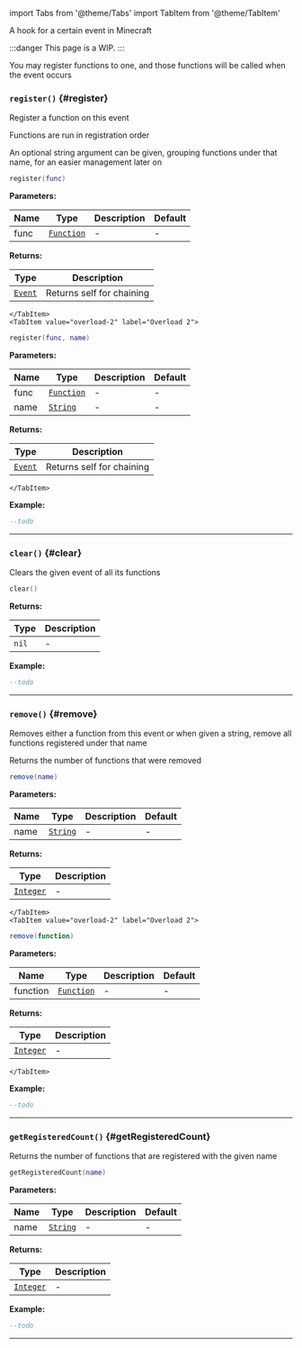 import Tabs from '@theme/Tabs'
import TabItem from '@theme/TabItem'

A hook for a certain event in Minecraft

:::danger
This page is a WIP.
:::

You may register functions to one, and those functions will be called when the event occurs

### <code>register()</code> \{#register}

Register a function on this event

Functions are run in registration order

An optional string argument can be given, grouping functions under that name, for an easier management later on

<Tabs>
    <TabItem value="overload-1" label="Overload 1">

```lua
register(func)
```

**Parameters:**

| Name | Type                                                | Description | Default |
| ---- | --------------------------------------------------- | ----------- | ------- |
| func | <code>[Function](/tutorials/types/Functions)</code> | -           | -       |

**Returns:**

| Type                                        | Description               |
| ------------------------------------------- | ------------------------- |
| <code>[Event](/globals/Events/Event)</code> | Returns self for chaining |

    </TabItem>
    <TabItem value="overload-2" label="Overload 2">

```lua
register(func, name)
```

**Parameters:**

| Name | Type                                                | Description | Default |
| ---- | --------------------------------------------------- | ----------- | ------- |
| func | <code>[Function](/tutorials/types/Functions)</code> | -           | -       |
| name | <code>[String](/tutorials/types/Strings)</code>     | -           | -       |

**Returns:**

| Type                                        | Description               |
| ------------------------------------------- | ------------------------- |
| <code>[Event](/globals/Events/Event)</code> | Returns self for chaining |

    </TabItem>

</Tabs>

**Example:**

```lua
--todo
```

---

### <code>clear()</code> \{#clear}

Clears the given event of all its functions

```lua
clear()
```

**Returns:**

| Type             | Description |
| ---------------- | ----------- |
| <code>nil</code> | -           |

**Example:**

```lua
--todo
```

---

### <code>remove()</code> \{#remove}

Removes either a function from this event or when given a string, remove all functions registered under that name

Returns the number of functions that were removed

<Tabs>
    <TabItem value="overload-1" label="Overload 1">

```lua
remove(name)
```

**Parameters:**

| Name | Type                                            | Description | Default |
| ---- | ----------------------------------------------- | ----------- | ------- |
| name | <code>[String](/tutorials/types/Strings)</code> | -           | -       |

**Returns:**

| Type                                             | Description |
| ------------------------------------------------ | ----------- |
| <code>[Integer](/tutorials/types/Numbers)</code> | -           |

    </TabItem>
    <TabItem value="overload-2" label="Overload 2">

```lua
remove(function)
```

**Parameters:**

| Name     | Type                                                | Description | Default |
| -------- | --------------------------------------------------- | ----------- | ------- |
| function | <code>[Function](/tutorials/types/Functions)</code> | -           | -       |

**Returns:**

| Type                                             | Description |
| ------------------------------------------------ | ----------- |
| <code>[Integer](/tutorials/types/Numbers)</code> | -           |

    </TabItem>

</Tabs>

**Example:**

```lua
--todo
```

---

### <code>getRegisteredCount()</code> \{#getRegisteredCount}

Returns the number of functions that are registered with the given name

```lua
getRegisteredCount(name)
```

**Parameters:**

| Name | Type                                            | Description | Default |
| ---- | ----------------------------------------------- | ----------- | ------- |
| name | <code>[String](/tutorials/types/Strings)</code> | -           | -       |

**Returns:**

| Type                                             | Description |
| ------------------------------------------------ | ----------- |
| <code>[Integer](/tutorials/types/Numbers)</code> | -           |

**Example:**

```lua
--todo
```

---
